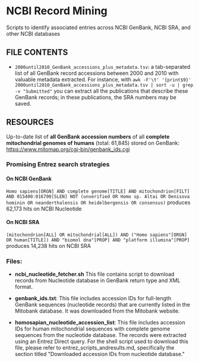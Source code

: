 # NCBI Record Mining

Scripts to identify associated entries across NCBI GenBank, NCBI SRA, and other NCBI databases

## FILE CONTENTS

- `2000until2010_GenBank_accessions_plus_metadata.tsv`: a tab-separated list of all GenBank record accessions between 2000 and 2010 with valuable metadata extracted. For instance, with `awk -F'\t' '{print$9}' 2000until2010_GenBank_accessions_plus_metadata.tsv | sort -u | grep -v "Submitted"` you can extract all the publications that describe these GenBank records; in these publications, the SRA numbers may be saved.

## RESOURCES

Up-to-date list of **all GenBank accession numbers** of all **complete mitochondrial genomes of humans** (total: 61,845) stored on GenBank: https://www.mitomap.org/cgi-bin/genbank_ids.cgi

### Promising Entrez search strategies

#### On NCBI GenBank

`Homo sapiens[ORGN] AND complete genome[TITLE] AND mitochondrion[FILT] AND 015400:016700[SLEN] NOT (unverified OR Homo sp. Altai OR Denisova hominin OR neanderthalensis OR heidelbergensis OR consensus)` produces 62,173 hits on NCBI Nucleotide

#### On NCBI SRA

`(mitochondrion[ALL] OR mitochondrial[ALL]) AND ("Homo sapiens"[ORGN] OR human[TITLE]) AND "biomol dna"[PROP] AND "platform illumina"[PROP]` produces 14,238 hits on NCBI SRA

### Files:

- **ncbi_nucleotide_fetcher.sh**
  This file contains script to download records from Nucleotide database in GenBank return type and XML format.

- **genbank_ids.txt**:
  This file includes accession IDs for full-length GenBank sequences (nucleotide records) that are currently listed in the Mitobank database. It was downloaded from the Mitobank website.

- **homosapian_nucleotide_accession_list**:
  This file includes accession IDs for human mitochondrial sequences with complete genome sequences from the nucleotide database. The records were extracted using an Entrez Direct query. For the shell script used to download this file, please refer to entrez_scripts_andresults.md, specifically the section titled "Downloaded accession IDs from nucleotide database."
